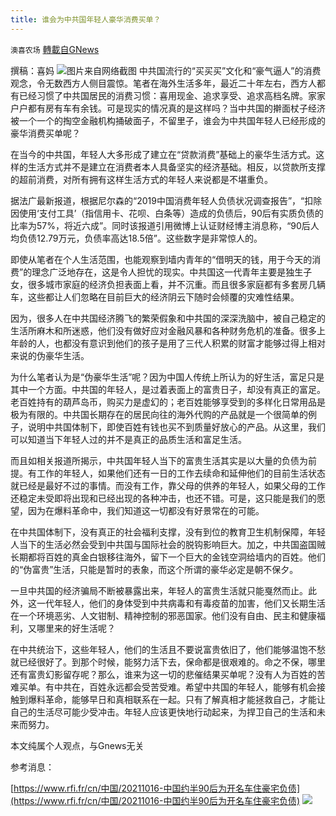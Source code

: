 ```yaml
---
title: 谁会为中共国年轻人豪华消费买单？
---
```

`澳喜农场` [轉載自GNews](https://gnews.org/zh-hans/1601306/)

撰稿：喜妈
![](https://assets.gnews.org/wp-content/uploads/2021/10/ABBA6D04-0256-445E-AB18-450059020BAA.jpeg)图片来自网络截图
中共国流行的“买买买”文化和“豪气逼人”的消费观念，令无数西方人侧目震惊。笔者在海外生活多年，最近二十年左右，西方人都有已经习惯了中共国居民的消费习惯：喜用现金、追求享受、追求高档名牌。家家户户都有房有车有余钱。可是现实的情况真的是这样吗？当中共国的擀面杖子经济被一个一个的掏空金融机构捅破面子，不留里子，谁会为中共国年轻人已经形成的豪华消费买单呢？

在当今的中共国，年轻人大多形成了建立在“贷款消费”基础上的豪华生活方式。这样的生活方式并不是建立在消费者本人具备坚实的经济基础。相反，以贷款所支撑的超前消费，对所有拥有这样生活方式的年轻人来说都是不堪重负。

据法广最新报道，根据尼尔森的“2019中国消费年轻人负债状况调查报告”，“扣除因使用‘支付工具’（指信用卡、花呗、白条等）造成的负债后，90后有实质负债的比率为57%，将近六成”。同时该报道引用微博上认证财经博主消息称，“90后人均负债12.79万元，负债率高达18.5倍”。这些数字是非常惊人的。

即使从笔者在个人生活范围，也能观察到墙内青年的“借明天的钱，用于今天的消费”的理念广泛地存在，这是令人担忧的现实。中共国这一代青年主要是独生子女，很多城市家庭的经济负担表面上看，并不沉重。而且很多家庭都有多套房几辆车，这些都让人们忽略在目前巨大的经济阴云下随时会倾覆的灾难性结果。

因为，很多人在中共国经济腾飞的繁荣假象和中共国的深深洗脑中，被自己稳定的生活所麻木和所迷惑，他们没有做好应对金融风暴和各种财务危机的准备。很多上年龄的人，也都没有意识到他们的孩子是用了三代人积累的财富才能够过得上相对来说的伪豪华生活。

为什么笔者认为是“伪豪华生活”呢？因为中国人传统上所认为的好生活，富足只是其中一个方面。中共国的年轻人，是过着表面上的富贵日子，却没有真正的富足。老百姓持有的葫芦岛币，购买力是虚幻的；老百姓能够享受到的多样化日常用品是极为有限的。中共国长期存在的居民向往的海外代购的产品就是一个很简单的例子，说明中共国体制下，即使百姓有钱也买不到质量好放心的产品。从这里，我们可以知道当下年轻人过的并不是真正的品质生活和富足生活。

而且如相关报道所揭示，中共国年轻人当下的富贵生活其实是以大量的负债为前提。有工作的年轻人，如果他们还有一日的工作去续命和延伸他们的目前生活状态就已经是最好不过的事情。而没有工作，靠父母的供养的年轻人，如果父母的工作还稳定未受即将出现和已经出现的各种冲击，也还不错。可是，这只能是我们的愿望，因为在爆料革命中，我们知道这一切都没有好景常在的可能。

在中共国体制下，没有真正的社会福利支撑，没有到位的教育卫生机制保障，年轻人当下的生活必然会受到中共国与国际社会的脱钩影响巨大。加之，中共国盗国贼长期都将百姓的真金白银移往海外，留下一个巨大的金钱空洞给墙内的百姓。他们的“伪富贵”生活，只能是暂时的表象，而这个所谓的豪华必定是朝不保夕。

一旦中共国的经济骗局不断被暴露出来，年轻人的富贵生活就只能戛然而止。此外，这一代年轻人，他们的身体受到中共病毒和有毒疫苗的加害，他们又长期生活在一个环境恶劣、人文钳制、精神控制的邪恶国家。他们没有自由、民主和健康福利，又哪里来的好生活呢？

在中共统治下，这些年轻人，他们的生活且不要说富贵依旧了，他们能够温饱不愁就已经很好了。到那个时候，能努力活下去，保命都是很艰难的。命之不保，哪里还有富贵幻影留存呢？那么，谁来为这一切的悲催结果买单呢？没有人为百姓的苦难买单。有中共在，百姓永远都会受苦受难。希望中共国的年轻人，能够有机会接触到爆料革命，能够早日和真相联系在一起。只有了解真相才能拯救自己，才能让自己的生活尽可能少受冲击。年轻人应该更快地行动起来，为捍卫自己的生活和未来而努力。

本文纯属个人观点，与Gnews无关

参考消息：

[https://www.rfi.fr/cn/中国/20211016-中国约半90后为开名车住豪宅负债](https://www.rfi.fr/cn/中国/20211016-中国约半90后为开名车住豪宅负债)
![](https://assets.gnews.org/wp-content/uploads/2021/10/澳喜图标2-1.jpg)
